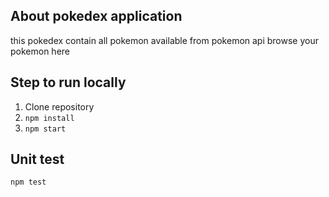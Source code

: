 ## About pokedex application
this pokedex contain all pokemon available from pokemon api
browse your pokemon here 
## Step to run locally
1. Clone repository
2. `npm install`
3. `npm start`

## Unit test
`npm test`